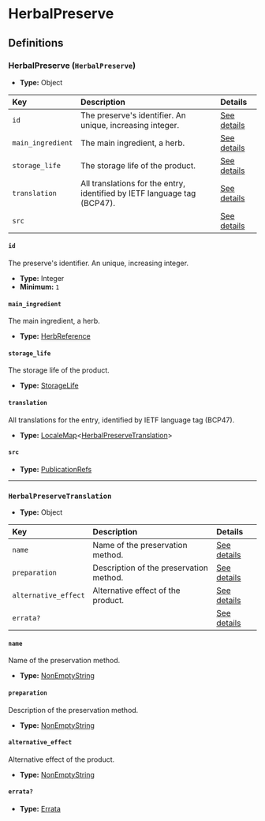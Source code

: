 # HerbalPreserve

## Definitions

### <a name="HerbalPreserve"></a> HerbalPreserve (`HerbalPreserve`)

- **Type:** Object

Key | Description | Details
:-- | :-- | :--
`id` | The preserve's identifier. An unique, increasing integer. | <a href="#HerbalPreserve/id">See details</a>
`main_ingredient` | The main ingredient, a herb. | <a href="#HerbalPreserve/main_ingredient">See details</a>
`storage_life` | The storage life of the product. | <a href="#HerbalPreserve/storage_life">See details</a>
`translation` | All translations for the entry, identified by IETF language tag (BCP47). | <a href="#HerbalPreserve/translation">See details</a>
`src` |  | <a href="#HerbalPreserve/src">See details</a>

#### <a name="HerbalPreserve/id"></a> `id`

The preserve's identifier. An unique, increasing integer.

- **Type:** Integer
- **Minimum:** `1`

#### <a name="HerbalPreserve/main_ingredient"></a> `main_ingredient`

The main ingredient, a herb.

- **Type:** <a href="../../_SimpleReferences.md#HerbReference">HerbReference</a>

#### <a name="HerbalPreserve/storage_life"></a> `storage_life`

The storage life of the product.

- **Type:** <a href="./_Herbary.md#StorageLife">StorageLife</a>

#### <a name="HerbalPreserve/translation"></a> `translation`

All translations for the entry, identified by IETF language tag (BCP47).

- **Type:** <a href="../../_LocaleMap.md#LocaleMap">LocaleMap</a>&lt;<a href="#HerbalPreserveTranslation">HerbalPreserveTranslation</a>&gt;

#### <a name="HerbalPreserve/src"></a> `src`

- **Type:** <a href="../../source/_PublicationRef.md#PublicationRefs">PublicationRefs</a>

---

### <a name="HerbalPreserveTranslation"></a> `HerbalPreserveTranslation`

- **Type:** Object

Key | Description | Details
:-- | :-- | :--
`name` | Name of the preservation method. | <a href="#HerbalPreserveTranslation/name">See details</a>
`preparation` | Description of the preservation method. | <a href="#HerbalPreserveTranslation/preparation">See details</a>
`alternative_effect` | Alternative effect of the product. | <a href="#HerbalPreserveTranslation/alternative_effect">See details</a>
`errata?` |  | <a href="#HerbalPreserveTranslation/errata">See details</a>

#### <a name="HerbalPreserveTranslation/name"></a> `name`

Name of the preservation method.

- **Type:** <a href="../../_NonEmptyString.md#NonEmptyString">NonEmptyString</a>

#### <a name="HerbalPreserveTranslation/preparation"></a> `preparation`

Description of the preservation method.

- **Type:** <a href="../../_NonEmptyString.md#NonEmptyString">NonEmptyString</a>

#### <a name="HerbalPreserveTranslation/alternative_effect"></a> `alternative_effect`

Alternative effect of the product.

- **Type:** <a href="../../_NonEmptyString.md#NonEmptyString">NonEmptyString</a>

#### <a name="HerbalPreserveTranslation/errata"></a> `errata?`

- **Type:** <a href="../../source/_Erratum.md#Errata">Errata</a>
